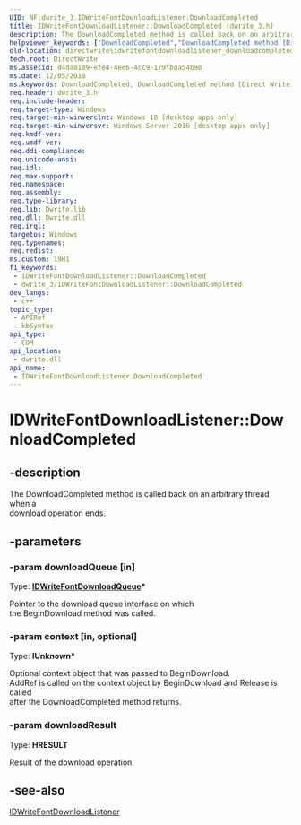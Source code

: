 ```yaml
---
UID: NF:dwrite_3.IDWriteFontDownloadListener.DownloadCompleted
title: IDWriteFontDownloadListener::DownloadCompleted (dwrite_3.h)
description: The DownloadCompleted method is called back on an arbitrary thread when a download operation ends.
helpviewer_keywords: ["DownloadCompleted","DownloadCompleted method [Direct Write]","DownloadCompleted method [Direct Write]","IDWriteFontDownloadListener interface","IDWriteFontDownloadListener interface [Direct Write]","DownloadCompleted method","IDWriteFontDownloadListener.DownloadCompleted","IDWriteFontDownloadListener::DownloadCompleted","directwrite.idwritefontdownloadlistener_downloadcompleted","dwrite_3/IDWriteFontDownloadListener::DownloadCompleted"]
old-location: directwrite\idwritefontdownloadlistener_downloadcompleted.htm
tech.root: DirectWrite
ms.assetid: d4da0189-efe4-4ee6-4cc9-179fbda54b98
ms.date: 12/05/2018
ms.keywords: DownloadCompleted, DownloadCompleted method [Direct Write], DownloadCompleted method [Direct Write],IDWriteFontDownloadListener interface, IDWriteFontDownloadListener interface [Direct Write],DownloadCompleted method, IDWriteFontDownloadListener.DownloadCompleted, IDWriteFontDownloadListener::DownloadCompleted, directwrite.idwritefontdownloadlistener_downloadcompleted, dwrite_3/IDWriteFontDownloadListener::DownloadCompleted
req.header: dwrite_3.h
req.include-header: 
req.target-type: Windows
req.target-min-winverclnt: Windows 10 [desktop apps only]
req.target-min-winversvr: Windows Server 2016 [desktop apps only]
req.kmdf-ver: 
req.umdf-ver: 
req.ddi-compliance: 
req.unicode-ansi: 
req.idl: 
req.max-support: 
req.namespace: 
req.assembly: 
req.type-library: 
req.lib: Dwrite.lib
req.dll: Dwrite.dll
req.irql: 
targetos: Windows
req.typenames: 
req.redist: 
ms.custom: 19H1
f1_keywords:
 - IDWriteFontDownloadListener::DownloadCompleted
 - dwrite_3/IDWriteFontDownloadListener::DownloadCompleted
dev_langs:
 - c++
topic_type:
 - APIRef
 - kbSyntax
api_type:
 - COM
api_location:
 - dwrite.dll
api_name:
 - IDWriteFontDownloadListener.DownloadCompleted
---
```


# IDWriteFontDownloadListener::DownloadCompleted


## -description

The DownloadCompleted method is called back on an arbitrary thread when a    
    download operation ends.

## -parameters

### -param downloadQueue [in]

Type: <b><a href="/windows/win32/api/dwrite_3/nn-dwrite_3-idwritefontdownloadqueue">IDWriteFontDownloadQueue</a>*</b>

Pointer to the download queue interface on which     
          the BeginDownload method was called.

### -param context [in, optional]

Type: <b>IUnknown*</b>

Optional context object that was passed to BeginDownload.    
          AddRef is called on the context object by BeginDownload and Release is called  
          after the DownloadCompleted method returns.

### -param downloadResult

Type: <b>HRESULT</b>

Result of the download operation.

## -see-also

<a href="/windows/win32/api/dwrite_3/nn-dwrite_3-idwritefontdownloadlistener">IDWriteFontDownloadListener</a>

